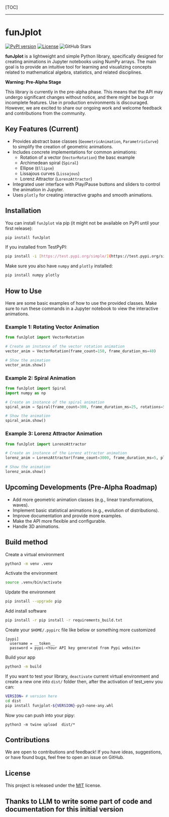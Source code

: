 [TOC]

---


# funJplot

[![PyPI version](https://badge.fury.io/py/funJplot.svg)](https://pypi.org/project/funJplot/)
[![License](https://img.shields.io/badge/License-MIT-yellow.svg)](https://opensource.org/licenses/MIT)
![GitHub Stars](https://img.shields.io/github/stars/IlTuoUsername/funJplot?style=social)

**funJplot** is a lightweight and simple Python library, specifically designed for creating animations in Jupyter notebooks using NumPy arrays. The main goal is to provide an intuitive tool for learning and visualizing concepts related to mathematical algebra, statistics, and related disciplines.

**Warning: Pre-Alpha Stage**

This library is currently in the pre-alpha phase. This means that the API may undergo significant changes without notice, and there might be bugs or incomplete features. Use in production environments is discouraged. However, we are excited to share our ongoing work and welcome feedback and contributions from the community.

## Key Features (Current)

* Provides abstract base classes (`GeometricAnimation`, `ParametricCurve`) to simplify the creation of geometric animations.
* Includes concrete implementations for common animations:
    * Rotation of a vector (`VectorRotation`) the basc example
    * Archimedean spiral (`Spiral`)
    * Ellipse (`Ellipse`)
    * Lissajous curves (`Lissajous`)
    * Lorenz Attractor (`LorenzAttractor`)
* Integrated user interface with Play/Pause buttons and sliders to control the animation in Jupyter.
* Uses `plotly` for creating interactive graphs and smooth animations.

## Installation

You can install `funJplot` via pip (it might not be available on PyPI until your first release):

```bash
pip install funJplot
````

If you installed from TestPyPI:

```bash
pip install -i [https://test.pypi.org/simple/](https://test.pypi.org/simple/) funJplot
```

Make sure you also have `numpy` and `plotly` installed:

```bash
pip install numpy plotly
```





## How to Use

Here are some basic examples of how to use the provided classes. Make sure to run these commands in a Jupyter notebook to view the interactive animations.

### Example 1: Rotating Vector Animation

```python
from funJplot import VectorRotation

# Create an instance of the vector rotation animation
vector_anim = VectorRotation(frame_count=150, frame_duration_ms=40)

# Show the animation
vector_anim.show()
```

### Example 2: Spiral Animation

```python
from funJplot import Spiral
import numpy as np

# Create an instance of the spiral animation
spiral_anim = Spiral(frame_count=300, frame_duration_ms=25, rotations=5, plot_scale=10, a=0, b=0.4)

# Show the animation
spiral_anim.show()
```

### Example 3: Lorenz Attractor Animation

```python
from funJplot import LorenzAttractor

# Create an instance of the Lorenz attractor animation
lorenz_anim = LorenzAttractor(frame_count=3000, frame_duration_ms=5, plot_scale=40, dt=0.01)

# Show the animation
lorenz_anim.show()
```

## Upcoming Developments (Pre-Alpha Roadmap)

  * Add more geometric animation classes (e.g., linear transformations, waves).
  * Implement basic statistical animations (e.g., evolution of distributions).
  * Improve documentation and provide more examples.
  * Make the API more flexible and configurable.
  * Handle 3D animations.

## Build method

Create a virtual environment

```bash
python3 -m venv .venv
```

Activate the environment

```bash
source .venv/bin/activate
```

Update the environment
```bash
pip install --upgrade pip
```

Add install software
```bash
pip install -r pip install -r requirements_build.txt
```

Create your `$HOME/.pypirc` file like below or something more customized
```env
[pypi]
  username = __token__
  password = pypi-<Your API key generated from Pypi website>
```

Build your app
```bash
python3 -m build
```

If you want to test your library, `deactivate` current virtual environment and create a new one into `dist/` folder then, after the activation of test_venv you can:
```bash
VERSION= # version here
cd dist
pip install funjplot-${VERSION}-py3-none-any.whl
```

Now you can push into your pipy:
```
python3 -m twine upload  dist/*
```


## Contributions

We are open to contributions and feedback\! If you have ideas, suggestions, or have found bugs, feel free to open an issue on GitHub.

## License

This project is released under the [MIT](https://www.google.com/search?q=LICENSE) license.


## Thanks to LLM to write some part of code and documentation for this initial version